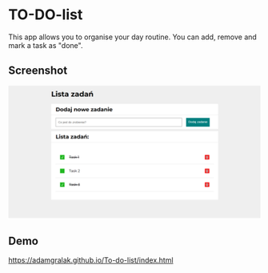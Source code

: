 # TO-DO-list

This app allows you to organise your day routine. You can add, remove and mark a task as "done".

## Screenshot

![Preview](IMAGES/screen.png)

## Demo
https://adamgralak.github.io/To-do-list/index.html